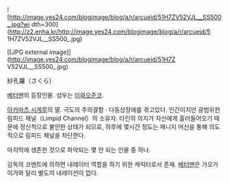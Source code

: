 ![http://image.yes24.com/blogimage/blog/a/r/arcueid/51H7ZV52VJL__SS500_.jpg?wi
dth=300](http://z2.enha.kr/http://image.yes24.com/blogimage/blog/a/r/arcueid/5
1H7ZV52VJL__SS500_.jpg)

[[JPG external image]](http://image.yes24.com/blogimage/blog/a/r/arcueid/51H7Z
V52VJL__SS500_.jpg)

紗孔羅（さくら）

[베터맨](%EB%B2%A0%ED%84%B0%EB%A7%A8.md)의 등장인물. 성우는 [이와오준코](%EC%9D%B4%EC%99%80%EC%98%A4%20%EC%A4%80%EC%BD%94.md).

[아카마츠 시게루](%EC%95%84%EC%B9%B4%EB%A7%88%EC%B8%A0%20%EC%8B%9C%EA%B2%8C%EB%A3%A8.md)의 딸. 극도의 주의결함 · 다동성장애를 겪고있다. 인간이지만 광범위한 림피드 채널（Limpid Channel）의 소유자. 타인의
의지가 자신에게 흘러들어오기 때문에 정신적으로 불안한 상태가 되므로, 하루에 몇시간 정도는 매니지 머신을 통해 의도적으로 림피드 채널을
차단한다.

마지막에 생존한 것으로 파악되는 몇 안 되는 인물 중 하나.

감독의 코멘트에 의하면 내레이터 역할을 하기 위한 캐릭터로서 존재.
[베터맨](%EB%B2%A0%ED%84%B0%EB%A7%A8.md)은 가오가이가와 달리 별도의 내레이션이 없다.

